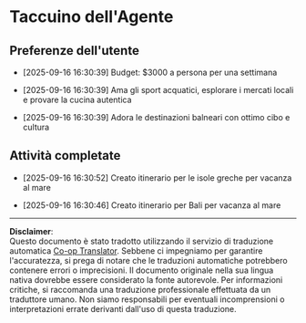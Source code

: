 <!--
CO_OP_TRANSLATOR_METADATA:
{
  "original_hash": "9e2a4a04b4686b008a7e06f916884e58",
  "translation_date": "2025-09-18T16:29:07+00:00",
  "source_file": "12-context-engineering/code_samples/vacation_agent_scratchpad.md",
  "language_code": "it"
}
-->
# Taccuino dell'Agente

## Preferenze dell'utente

- [2025-09-16 16:30:39] Budget: $3000 a persona per una settimana

- [2025-09-16 16:30:39] Ama gli sport acquatici, esplorare i mercati locali e provare la cucina autentica

- [2025-09-16 16:30:39] Adora le destinazioni balneari con ottimo cibo e cultura

## Attività completate

- [2025-09-16 16:30:52] Creato itinerario per le isole greche per vacanza al mare

- [2025-09-16 16:30:46] Creato itinerario per Bali per vacanza al mare

---

**Disclaimer**:  
Questo documento è stato tradotto utilizzando il servizio di traduzione automatica [Co-op Translator](https://github.com/Azure/co-op-translator). Sebbene ci impegniamo per garantire l'accuratezza, si prega di notare che le traduzioni automatiche potrebbero contenere errori o imprecisioni. Il documento originale nella sua lingua nativa dovrebbe essere considerato la fonte autorevole. Per informazioni critiche, si raccomanda una traduzione professionale effettuata da un traduttore umano. Non siamo responsabili per eventuali incomprensioni o interpretazioni errate derivanti dall'uso di questa traduzione.